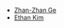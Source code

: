 * [Zhan-Zhan Ge](https://github.com/Dumble-Berries)
* [Ethan Kim](https://github.com/paperairplain)
